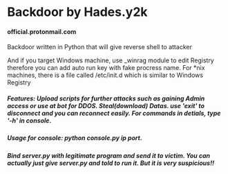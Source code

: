 # Backdoor by Hades.y2k
#### official.protonmail.com

Backdoor written in Python that will give reverse shell to attacker

And if you target Windows machine, use _winrag module to edit Registry therefore you can add auto run key with fake procress name. For *nix machines, there is a file called /etc/init.d which is similar to Windows Registry

##### Features: Upload scripts for further attacks such as gaining Admin access or use at bot for DDOS. Steal(download) Datas. use 'exit' to disconnect and you can reconnect easily. For commands in detials, type '-h' in console.

##### Usage for console: python console.py ip port.

##### Bind server.py with legitimate program and send it to victim. You can actually just give server.py and told to run it. But it is very suspicious!!
